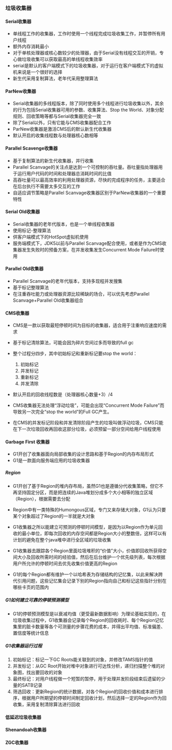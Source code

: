 ### 垃圾收集器

#### Serial收集器

- 单线程工作的收集器，工作时使用一个线程完成垃圾收集工作，并暂停所有用户线程
- 额外内存消耗最小
- 对于单核处理器或核心数较少的处理器，由于Serial没有线程交互的开销，专心做垃圾收集可以获取最高的单线程收集效率
- serial是默认的客户端模式下的垃圾收集器，对于运行在客户端模式下的虚拟机来说是一个很好的选择
- 新生代采用复制算法，老年代采用整理算法

#### ParNew收集器

- Serial收集器的多线程版本，除了同时使用多个线程进行垃圾收集以外，其余的行为包括Serial收集器可用的参数、收集算法、Stop the World、对象分配规则、回收策略等都与Serial收集器完全一致
- 除了Serial以外，只有它能与CMS收集器配合工作
- ParNew收集器是激活CMS后的默认新生代收集器
- 默认开启的收集线程数与处理器核心数相等

#### Parallel Scavenge收集器

- 基于复制算法的新生代收集器，并行收集
- Parallel Scanvage的关注点是达到一个可控制的吞吐量。吞吐量指处理器用于运行用户代码的时间和处理器总消耗时间的比值
- 高吞吐量可以最高效率的利用处理器资源，尽快的完成程序的任务，主要适合在后台执行不需要太多交互的工作
- 自适应调节策略是Parallel Scanvage收集器区别于ParNew收集器的一个重要特性

#### Serial Old收集器

- Serial收集器的老年代版本，也是一个单线程收集器
- 使用标记-整理算法
- 供客户端模式下的HotSpot虚拟机使用
- 服务端模式下，JDK5以前与Parallel Scanvage配合使用，或者是作为CMS收集器发生失败时的预备方案，在并发收集发生Concurrent Mode Failure时使用

#### Parallel Old收集器

- Parallel Scanvage的老年代版本，支持多现程并发搜集
- 基于标记整理算法
- 在注重吞吐能力或处理器资源比较稀缺的场合，可以优先考虑Parallel Scanvage+Parallel Old收集器组合

#### CMS收集器

- CMS是一款以获取最短停顿时间为目标的收集器，适合用于注重响应速度的需求

- 基于标记清除算法，可能会因为碎片空间过多而导致的full gc
- 整个过程分四步，其中初始标记和重新标记要stop the world：
  1. 初始标记
  2. 并发标记
  3. 重新标记
  4. 并发清除
- 默认开启的回收线程数是（处理器核心数量+3）/4
- CMS收集器无法处理“浮动垃圾”，可能会出现“Concurrent Mode Failure”而导致另一次完全“stop the world”的Full GC产生。
- 在CMS的并发标记阶段和并发清除阶段产生的垃圾叫做浮动垃圾，CMS只能在下一次垃圾回收再回收这部分垃圾，必须预留一部分空间给用户线程使用

#### Garbage First 收集器

- G1开创了收集器面向局部收集的设计思路和基于Region的内存布局形式
- G1是一款面向服务端应用的垃圾收集器

##### Region

- G1开创了基于Region的堆内存布局，虽然G1也是遵循分代收集策略，但它不再坚持固定分区，而是把连续的Java堆划分成多个大小相等的独立区域（Region），根据需要去分配

- Region中有一类特殊的Humongous区域，专门又来存储大对象，G1认为只要某个对象超过了Region的一半就是大对象
- G1收集器之所以能建立可预测的停顿时间模型，是因为以Region作为单元回收的最小单位，即每次回收的内存空间都是Region大小的整数倍，这样可以有计划的避免在整个java堆中进行全区域的垃圾收集
- G1收集器去跟踪各个Region里面垃圾堆积的“价值”大小，价值即回收所获得空间大小及回收所需时间的经验值，然后在后台维护一个优先级列表，每次根据用户所允许的停顿时间去优先收集价值更高的Region
- G1的每个Region都有维护一个以哈希表为存储结构的记忆集，以此来解决跨代引用问题，这些记忆集会记录下别的Region指向自己和标记这些指针分别在哪些卡页的范围内

##### G1如何建立可靠的停顿预测模型

- G1的停顿预测模型是以衰减均值（更受最新数据影响）为理论基础实现的，在垃圾收集过程中，G1收集器会记录每个Region的回收耗时、每个Region记忆集里的脏卡数量等各个可测量的步骤花费的成本，并得出平均值、标准偏差、置信度等统计信息

##### G1收集器运行过程

1. 初始标记：标记一下GC Roots能关联到的对象，并修改TAMS指针的值
2. 并发标记：从GC Root开始对堆中对象进行可达性分析，递归扫描整个堆的对象图，找出要回收的对象
3. 最终标记：对用户线程做一个短暂的暂停，用于处理并发阶段结束后遗留的少量的SATB记录
4. 筛选回收：更新Region的统计数据，对各个Region的回收价值和成本进行排序，根据用户所期望的停顿时间制定回收计划，然后选择一定的Region作为回收集，采用复制清除算法进行回收

#### 低延迟垃圾收集器



#### Shenandoah收集器



#### ZGC收集器